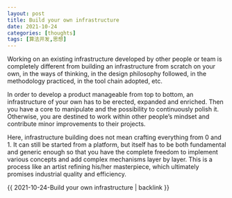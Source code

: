```yaml
---
layout: post
title: Build your own infrastructure
date: 2021-10-24
categories: [thoughts]
tags: [算法开发,思想]
---
```


Working on an existing infrastructure developed by other people or team is completely different from building an infrastructure from scratch on your own, in the ways of thinking, in the design philosophy followed, in the methodology practiced, in the tool chain adopted, etc.

In order to develop a product manageable from top to bottom, an infrastructure of your own has to be erected, expanded and enriched. Then you have a core to manipulate and the possibility to continuously polish it. Otherwise, you are destined to work within other people’s mindset and contribute minor improvements to their projects.

Here, infrastructure building does not mean crafting everything from 0 and 1. It can still be started from a platform, but itself has to be both fundamental and generic enough so that you have the complete freedom to implement various concepts and add complex mechanisms layer by layer. This is a process like an artist refining his/her masterpiece, which ultimately promises industrial quality and efficiency.

{{ 2021-10-24-Build your own infrastructure | backlink }}
